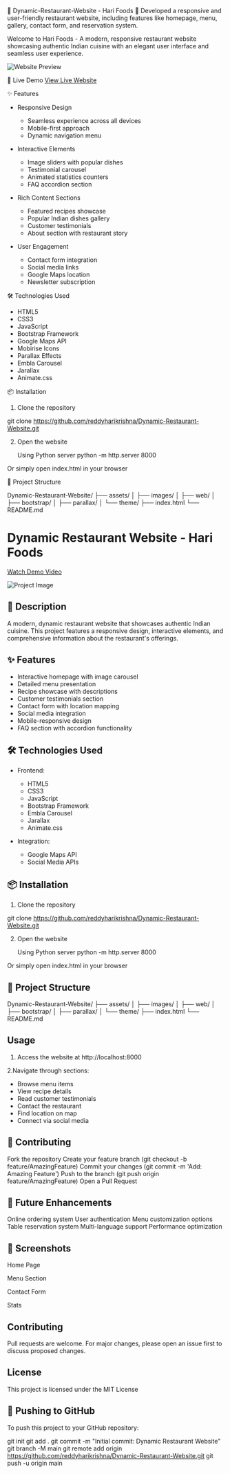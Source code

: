 🌟 Dynamic-Restaurant-Website - Hari Foods 🌟
Developed a responsive and user-friendly restaurant website, including features like homepage,  menu, gallery, contact form, and reservation system.

Welcome to Hari Foods - A modern, responsive restaurant website showcasing authentic Indian cuisine with an elegant user interface and seamless user experience.

![Website Preview](assets/images/15.jpg)

🌟 Live Demo
[View Live Website](https://reddyharikrishna.github.io/Dynamic-Restaurant-Website/)

 ✨ Features

- Responsive Design
  - Seamless experience across all devices
  - Mobile-first approach
  - Dynamic navigation menu

- Interactive Elements
  - Image sliders with popular dishes
  - Testimonial carousel
  - Animated statistics counters
  - FAQ accordion section

- Rich Content Sections
  - Featured recipes showcase
  - Popular Indian dishes gallery
  - Customer testimonials
  - About section with restaurant story

- User Engagement
  - Contact form integration
  - Social media links
  - Google Maps location
  - Newsletter subscription

🛠 Technologies Used

- HTML5
- CSS3
- JavaScript
- Bootstrap Framework
- Google Maps API
- Mobirise Icons
- Parallax Effects
- Embla Carousel
- Jarallax
- Animate.css

📦 Installation

1. Clone the repository

git clone https://github.com/reddyharikrishna/Dynamic-Restaurant-Website.git

2. Open the website

   Using Python server
python -m http.server 8000

Or simply open index.html in your browser


📁 Project Structure

Dynamic-Restaurant-Website/
├── assets/
│   ├── images/
│   ├── web/
│   ├── bootstrap/
│   ├── parallax/
│   └── theme/
├── index.html
└── README.md























# Dynamic Restaurant Website - Hari Foods

[Watch Demo Video](add-your-demo-video-url)

![Project Image](assets/images/15.jpg)

## 🌟 Description

A modern, dynamic restaurant website that showcases authentic Indian cuisine. This project features a responsive design, interactive elements, and comprehensive information about the restaurant's offerings.

 ## ✨ Features

- Interactive homepage with image carousel
- Detailed menu presentation
- Recipe showcase with descriptions
- Customer testimonials section
- Contact form with location mapping
- Social media integration
- Mobile-responsive design
- FAQ section with accordion functionality

 ## 🛠 Technologies Used

- Frontend:
  - HTML5
  - CSS3
  - JavaScript
  - Bootstrap Framework
  - Embla Carousel
  - Jarallax
  - Animate.css

- Integration:
  - Google Maps API
  - Social Media APIs

## 📦 Installation

1. Clone the repository

git clone https://github.com/reddyharikrishna/Dynamic-Restaurant-Website.git

2. Open the website

   Using Python server
python -m http.server 8000

Or simply open index.html in your browser

## 📁 Project Structure


Dynamic-Restaurant-Website/
├── assets/
│   ├── images/
│   ├── web/
│   ├── bootstrap/
│   ├── parallax/
│   └── theme/
├── index.html
└── README.md

## Usage
1. Access the website at http://localhost:8000

2.Navigate through sections:
   - Browse menu items
   - View recipe details
   - Read customer testimonials
   - Contact the restaurant
   - Find location on map
   - Connect via social media

## 🤝 Contributing
Fork the repository
Create your feature branch (git checkout -b feature/AmazingFeature)
Commit your changes (git commit -m 'Add: Amazing Feature')
Push to the branch (git push origin feature/AmazingFeature)
Open a Pull Request

## 🎯 Future Enhancements
Online ordering system
User authentication
Menu customization options
Table reservation system
Multi-language support
Performance optimization


## 📸 Screenshots

Home Page

Menu Section

Contact Form

Stats


## Contributing
Pull requests are welcome. For major changes, please open an issue first to discuss proposed changes.

## License
This project is licensed under the MIT License





## 🚀 Pushing to GitHub

To push this project to your GitHub repository:


git init
git add .
git commit -m "Initial commit: Dynamic Restaurant Website"
git branch -M main
git remote add origin https://github.com/reddyharikrishna/Dynamic-Restaurant-Website.git
git push -u origin main


